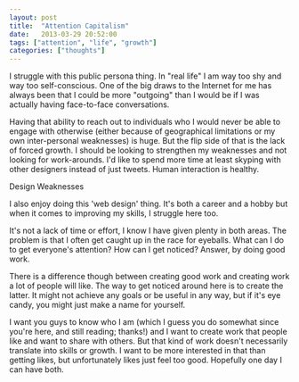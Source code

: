 ```yaml
---
layout: post
title:  "Attention Capitalism"
date:   2013-03-29 20:52:00
tags: ["attention", "life", "growth"]
categories: ["thoughts"]
---
```


<p class="center f4 f3-ns mw6 mw7-ns ph3 ph5-ns measure lh-copy">
I struggle with this public persona thing. In "real life" I am way too shy and way too self-conscious. One of the big draws to the Internet for me has always been that I could be more "outgoing" than I would be if I was actually having face-to-face conversations.
</p>
<p class="center f4 f3-ns mw6 mw7-ns ph3 ph5-ns measure lh-copy">
Having that ability to reach out to individuals who I would never be able to engage with otherwise (either because of geographical limitations or my own inter-personal weaknesses) is huge. But the flip side of that is the lack of forced growth. I should be looking to strengthen my weaknesses and not looking for work-arounds. I'd like to spend more time at least skyping with other designers instead of just tweets. Human interaction is healthy.
</p>
<p class="center f4 f3-ns mw6 mw7-ns ph3 ph5-ns measure lh-copy">
Design Weaknesses
</p>
<p class="center f4 f3-ns mw6 mw7-ns ph3 ph5-ns measure lh-copy">
I also enjoy doing this 'web design' thing. It's both a career and a hobby but when it comes to improving my skills, I struggle here too.
</p>
<p class="center f4 f3-ns mw6 mw7-ns ph3 ph5-ns measure lh-copy">
It's not a lack of time or effort, I know I have given plenty in both areas. The problem is that I often get caught up in the race for eyeballs. What can I do to get everyone's attention? How can I get noticed? Answer, by doing good work.
</p>
<p class="center f4 f3-ns mw6 mw7-ns ph3 ph5-ns measure lh-copy">
There is a difference though between creating good work and creating work a lot of people will like. The way to get noticed around here is to create the latter. It might not achieve any goals or be useful in any way, but if it's eye candy, you might just make a name for yourself.
</p>
<p class="center f4 f3-ns mw6 mw7-ns ph3 ph5-ns measure lh-copy">
I want you guys to know who I am (which I guess you do somewhat since you're here, and still reading; thanks!) and I want to create work that people like and want to share with others. But that kind of work doesn't necessarily translate into skills or growth. I want to be more interested in that than getting likes, but unfortunately likes just feel too good. Hopefully one day I can have both.
</p>